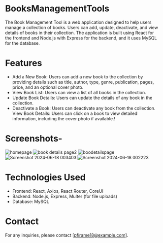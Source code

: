 # BooksManagementTools


The Book Management Tool is a web application designed to help users manage a collection of books. Users can add, update, deactivate, and view details of books in their collection. The application is built using React for the frontend and Node.js with Express for the backend, and it uses MySQL for the database.

# Features
- Add a New Book: Users can add a new book to the collection by      providing details such as title, author, type, genre, publication, pages, price, and an optional cover photo.
- View Book List: Users can view a list of all books in the collection.
- Update Book Details: Users can update the details of any book in the collection.
- Deactivate a Book: Users can deactivate any book from the collection.
View Book Details: Users can click on a book to view detailed information, including the cover photo if available.!

# Screenshots-
![homepage](https://github.com/prasad-1803/BooksManagementTools/assets/113035638/b4079d73-7c2e-4cd7-b4af-54e2eb1005bf)
![book details page2](https://github.com/prasad-1803/BooksManagementTools/assets/113035638/86e55f4d-21fb-4303-a899-396261cd82d6)
![boodetailspage](https://github.com/prasad-1803/BooksManagementTools/assets/113035638/962ce365-f83f-4fdc-9999-5024756e4bd9)
![Screenshot 2024-06-18 003403](https://github.com/prasad-1803/BooksManagementTools/assets/113035638/7a1aa91f-c974-4780-a7fb-d4d056b001b8)
![Screenshot 2024-06-18 002223](https://github.com/prasad-1803/BooksManagementTools/assets/113035638/17444e49-1a48-4a3c-b760-ec3c515e7761)


# Technologies Used
- Frontend: React, Axios, React Router, CoreUI
- Backend: Node.js, Express, Multer (for file uploads)
- Database: MySQL

# Contact
For any inquiries, please contact [pfirame18@example.com].
